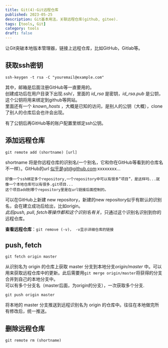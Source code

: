 ```yaml
---
title: Git(4)·Git远程仓库
published: 2023-05-25
description: Git基本用法，关联远程仓库(github, gitee).
tags: [tools, Git]
category: tools
draft: false
---
```


让Git突破本地版本管理器，链接上远程仓库，比如GitHub，Gitlab等。  
  
## 获取ssh密钥  
```  
ssh-keygen -t rsa -C "youremail@example.com"  
```  
其中，邮箱是后面注册GitHub等一直要用的。  
创建成功后在用户目录下出现.ssh/，里面的 *id_rsa* 是密钥，*id_rsa.pub* 是公钥，这个公钥将用来绑定到github等网站。  
里面还有一个 *known_hosts* ，大概是已知的访问，是别人的公钥（大概），clone了别人的仓库后会也许会出现。  
  
有了公钥后再GitHub等的账户配置里绑定ssh公钥。  
  
## 添加远程仓库  
```  
git remote add (shortname) [url]  
```  
shortname 将是你远程仓库的识别名(一个别名，它和你在GitHub等看到的仓库名不一样）。GitHub的url 似乎是git@github.com:xxxxxxxx...  
```  
好像一个ssh绑定多个repository,一个repository中可以有很多“项目”，是这样吗...就像一个本地仓库可以有很多.git项目...  
这个项目add到哪个repository里是在url链接后面控制的。  
```  
可以在GitHub上新建 new repository，新建的new repository似乎有默认的识别名，会在建立成功后给出，比如origin。  
*此后push, pull, fetch等操作都和这个识别名有关*，只通过这个识别名识别到你的远程仓库。  
  
**查看远程仓库**：`git remove (-v)， -v显示详细仓库的链接`  
  
## push, fetch  
```  
git fetch origin master  
```  
从识别名为 origin 的仓库上获取 master 分支到本地分支*origin/master* 中。可以用来获取远程仓库中的更新。此后需要用`git merge origin/master`将获得的分支合并到自己的本地分支中。  
可以有多个分支名（master后面，为origin的分支），一次获取多个分支.  
  
```  
git push origin master  
```  
将本地的 master 分支推送到远程识别名为 origin 的仓库中。往往在本地做完所有修改后，统一推送。  
  
## 删除远程仓库  
```  
git remote rm (shortname)  
```  
